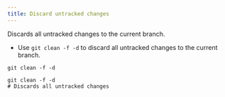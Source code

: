 ```yaml
---
title: Discard untracked changes
---
```


Discards all untracked changes to the current branch.

- Use `git clean -f -d` to discard all untracked changes to the current branch.

```shell
git clean -f -d
```

```shell
git clean -f -d
# Discards all untracked changes
```

